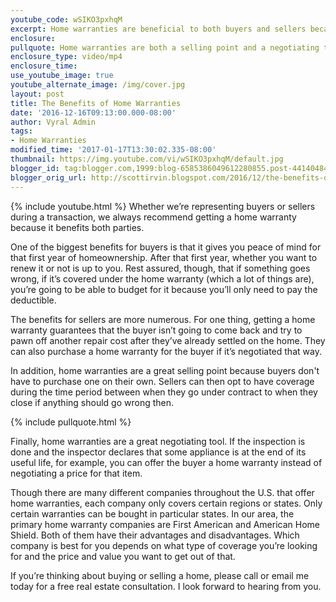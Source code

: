 ```yaml
---
youtube_code: wSIKO3pxhqM
excerpt: Home warranties are beneficial to both buyers and sellers because they guarantee many things.
enclosure:
pullquote: Home warranties are both a selling point and a negotiating tool.
enclosure_type: video/mp4
enclosure_time:
use_youtube_image: true
youtube_alternate_image: /img/cover.jpg
layout: post
title: The Benefits of Home Warranties
date: '2016-12-16T09:13:00.000-08:00'
author: Vyral Admin
tags:
- Home Warranties
modified_time: '2017-01-17T13:30:02.335-08:00'
thumbnail: https://img.youtube.com/vi/wSIKO3pxhqM/default.jpg
blogger_id: tag:blogger.com,1999:blog-6585386049612280855.post-4414048402263277202
blogger_orig_url: http://scottirvin.blogspot.com/2016/12/the-benefits-of-home-warranties.html
---
```

{% include youtube.html %}
Whether we’re representing buyers or sellers during a transaction, we always recommend getting a home warranty because it benefits both parties.

One of the biggest benefits for buyers is that it gives you peace of mind for that first year of homeownership. After that first year, whether you want to renew it or not is up to you. Rest assured, though, that if something goes wrong, if it’s covered under the home warranty (which a lot of things are), you’re going to be able to budget for it because you’ll only need to pay the deductible.

The benefits for sellers are more numerous. For one thing, getting a home warranty guarantees that the buyer isn’t going to come back and try to pawn off another repair cost after they’ve already settled on the home. They can also purchase a home warranty for the buyer if it’s negotiated that way.

In addition, home warranties are a great selling point because buyers don't have to purchase one on their own. Sellers can then opt to have coverage during the time period between when they go under contract to when they close if anything should go wrong then.

{% include pullquote.html %}

Finally, home warranties are a great negotiating tool. If the inspection is done and the inspector declares that some appliance is at the end of its useful life, for example, you can offer the buyer a home warranty instead of negotiating a price for that item.

Though there are many different companies throughout the U.S. that offer home warranties, each company only covers certain regions or states. Only certain warranties can be bought in particular states. In our area, the primary home warranty companies are First American and American Home Shield. Both of them have their advantages and disadvantages. Which company is best for you depends on what type of coverage you’re looking for and the price and value you want to get out of that.

 If you’re thinking about buying or selling a home, please call or email me today for a free real estate consultation. I look forward to hearing from you.
